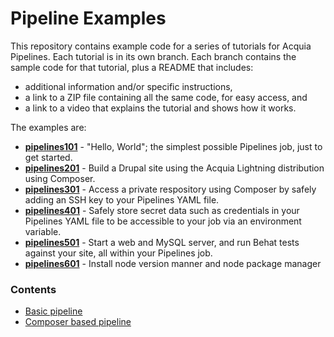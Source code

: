 # Pipeline Examples

This repository contains example code for a series of tutorials for Acquia Pipelines.  Each tutorial is in its own branch.  Each branch contains the sample code for that tutorial, plus a README that includes:

* additional information and/or specific instructions,
* a link to a ZIP file containing all the same code, for easy access, and
* a link to a video that explains the tutorial and shows how it works.

The examples are:

* **[pipelines101](https://github.com/acquia/pipelines-examples/tree/pipelines101)** - "Hello, World"; the simplest possible Pipelines job, just to get started.
* **[pipelines201](https://github.com/acquia/pipelines-examples/tree/pipelines201)** - Build a Drupal site using the Acquia Lightning distribution using Composer.
* **[pipelines301](https://github.com/acquia/pipelines-examples/tree/pipelines301)** - Access a private respository using Composer by safely adding an SSH key to your Pipelines YAML file.
* **[pipelines401](https://github.com/acquia/pipelines-examples/tree/pipelines401)** - Safely store secret data such as credentials in your Pipelines YAML file to be accessible to your job via an environment variable.
* **[pipelines501](https://github.com/acquia/pipelines-examples/tree/pipelines501)** - Start a web and MySQL server, and run Behat tests against your site, all within your Pipelines job.
* **[pipelines601](https://github.com/acquia/pipelines-examples/tree/pipelines601)** - Install node version manner and node package manager


### Contents
* [Basic pipeline](https://github.com/acquia/pipelines-examples/tree/master/basic-pipeline)
* [Composer based pipeline](https://github.com/acquia/pipelines-examples/tree/master/composer-pipeline)
